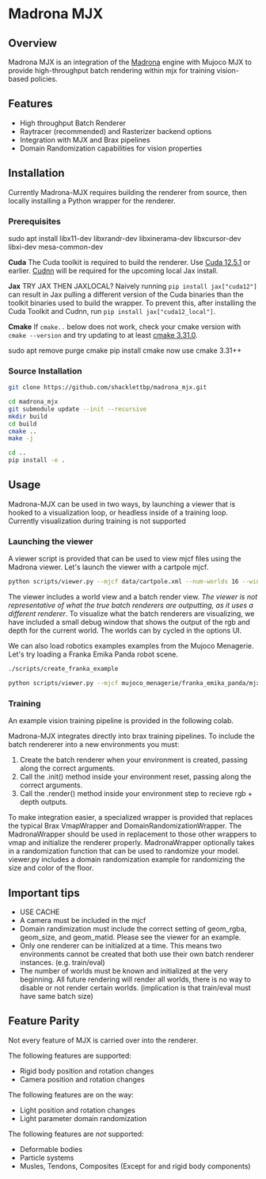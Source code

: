 # Madrona MJX

## Overview
Madrona MJX is an integration of the [Madrona](https://madrona-engine.github.io) engine with
Mujoco MJX to provide high-throughput batch rendering within mjx for training vision-based
policies.

## Features
- High throughput Batch Renderer
- Raytracer (recommended) and Rasterizer backend options
- Integration with MJX and Brax pipelines
- Domain Randomization capabilities for vision properties

## Installation

Currently Madrona-MJX requires building the renderer from source, then locally installing a Python wrapper for the renderer.

### Prerequisites

sudo apt install libx11-dev libxrandr-dev libxinerama-dev libxcursor-dev libxi-dev mesa-common-dev

**Cuda**
The Cuda toolkit is required to build the renderer. Use [Cuda 12.5.1]([url](https://developer.nvidia.com/cuda-12-5-1-download-archive)) or earlier. [Cudnn](https://developer.nvidia.com/cudnn) will be required for the upcoming local Jax install.

**Jax**
TRY JAX THEN JAXLOCAL?
Naively running `pip install jax["cuda12"]` can result in Jax pulling a different version of the Cuda binaries than the toolkit binaries used to build the wrapper. To prevent this, after installing the Cuda Toolkit and Cudnn, run `pip install jax["cuda12_local"]`. 

**Cmake**
If `cmake..` below does not work, check your cmake version with `cmake --version` and try updating to at least [cmake 3.31.0](https://github.com/Kitware/CMake/releases/download/v3.31.0-rc2/cmake-3.31.0-rc2-linux-x86_64.sh).

sudo apt remove purge cmake
pip install cmake
now use cmake 3.31++


### Source Installation
```sh
git clone https://github.com/shacklettbp/madrona_mjx.git

cd madrona_mjx
git submodule update --init --recursive
mkdir build
cd build
cmake ..
make -j

cd ..
pip install -e .
```

## Usage

Madrona-MJX can be used in two ways, by launching a viewer that is hooked to 
a visualization loop, or headless inside of a training loop. Currently 
visualization during training is not supported

### Launching the viewer

A viewer script is provided that can be used to view mjcf files using the Madrona
viewer. Let's launch the viewer with a cartpole mjcf.

```sh
python scripts/viewer.py --mjcf data/cartpole.xml --num-worlds 16 --window-width 2730 --window-height 1536 --batch-render-view-width 64 --batch-render-view-height 64
```

The viewer includes a world view and a batch render view. *The viewer is not representative of what the true
batch renderers are outputting, as it uses a different renderer*. To visualize what the batch 
renderers are visualizing, we have included a small debug window that shows the output 
of the rgb and depth for the current world. The worlds can by cycled in the options UI.

We can also load robotics examples examples from the Mujoco Menagerie. Let's 
try loading a Franka Emika Panda robot scene.

```sh
./scripts/create_franka_example

python scripts/viewer.py --mjcf mujoco_menagerie/franka_emika_panda/mjx_single_cube_camera.xml --num-worlds 16 --window-width 2730 --window-height 1536 --batch-render-view-width 64 --batch-render-view-height 64
```

### Training

An example vision training pipeline is provided in the following colab.

Madrona-MJX integrates directly into brax training pipelines. To include the batch rendererer into a new environments you must:
1. Create the batch renderer when your environment is created, passing along the correct arguments.
2. Call the .init() method inside your environment reset, passing along the correct arguments.
3. Call the .render() method inside your environment step to recieve rgb + depth outputs.

To make integration easier, a specialized wrapper is provided that replaces the typical Brax VmapWrapper and DomainRandomizationWrapper.
The MadronaWrapper should be used in replacement to those other wrappers to vmap and initialize the renderer properly. MadronaWrapper 
optionally takes in a randomization function that can be used to randomize your model. viewer.py includes a domain randomization example for randomizing the size
and color of the floor.


## Important tips

- USE CACHE
- A camera must be included in the mjcf
- Domain randimization must include the correct setting of geom_rgba, geom_size, and geom_matid. Please see the viewer for an example.
- Only one renderer can be initialized at a time. This means two environments cannot be created that both use their own batch renderer instances. (e.g. train/eval)
- The number of worlds must be known and initialized at the very beginning. All future rendering will render all worlds, there is no way to disable or not render certain worlds. (implication is that train/eval must have same batch size)

## Feature Parity
Not every feature of MJX is carried over into the renderer.

The following features are supported:
- Rigid body position and rotation changes
- Camera position and rotation changes

The following features are on the way:
- Light position and rotation changes
- Light parameter domain randomization

The following features are *not* supported:
- Deformable bodies
- Particle systems
- Musles, Tendons, Composites (Except for and rigid body components)

